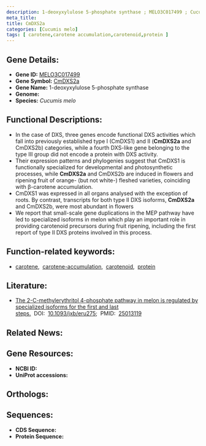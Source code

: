 ```yaml
---
description: 1-deoxyxylulose 5-phosphate synthase ; MELO3C017499 ; Cucumis melo
meta_title:
title: CmDXS2a
categories: [Cucumis melo]
tags: [ carotene,carotene accumulation,carotenoid,protein ]
---
```


## Gene Details:
- **Gene ID:** [MELO3C017499]()
- **Gene Symbol:** <u>CmDXS2a</u>
- **Gene Name:** 1-deoxyxylulose 5-phosphate synthase
- **Genome:** []()
- **Species:** *Cucumis melo*

## Functional Descriptions:
   - In the case of DXS, three genes encode functional DXS activities which fall into previously established type I (CmDXS1) and II (**CmDXS2a** and CmDXS2b) categories, while a fourth DXS-like gene belonging to the type III group did not encode a protein with DXS activity.
   - Their expression patterns and phylogenies suggest that CmDXS1 is functionally specialized for developmental and photosynthetic processes, while **CmDXS2a** and CmDXS2b are induced in flowers and ripening fruit of orange- (but not white-) fleshed varieties, coinciding with β-carotene accumulation.
   - CmDXS1 was expressed in all organs analysed with the exception of roots. By contrast, transcripts for both type II DXS isoforms, **CmDXS2a** and CmDXS2b, were most abundant in flowers
   - We report that small-scale gene duplications in the MEP pathway have led to specialized isoforms in melon which play an important role in providing carotenoid precursors during fruit ripening, including the first report of type II DXS proteins involved in this process.

## Function-related keywords:
   - [carotene](/tags/carotene/),&nbsp;&nbsp;[carotene-accumulation](/tags/carotene-accumulation/),&nbsp;&nbsp;[carotenoid](/tags/carotenoid/),&nbsp;&nbsp;[protein](/tags/protein/)

## Literature:
   - [The 2-C-methylerythritol 4-phosphate pathway in melon is regulated by specialized isoforms for the first and last steps.](https://doi.org/10.1093/jxb/eru275)&nbsp;&nbsp;DOI:&nbsp;&nbsp;[10.1093/jxb/eru275](https://doi.org/10.1093/jxb/eru275);&nbsp;&nbsp;PMID:&nbsp;&nbsp;[25013119](https://pubmed.ncbi.nlm.nih.gov/25013119/)

## Related News:

## Gene Resources:
- **NCBI ID:**  [](https://www.ncbi.nlm.nih.gov/gene/?term=)
- **UniProt accessions:**  [](https://www.uniprot.org/uniprotkb//entry)

## Orthologs:

## Sequences:
- **CDS Sequence:**
- **Protein Sequence:**
